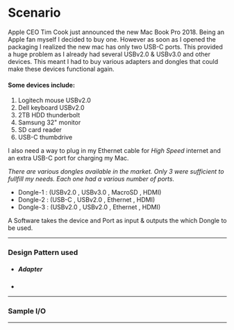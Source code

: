 # Scenario

Apple CEO Tim Cook just announced the new Mac Book Pro 2018. Being an Apple fan myself I decided to buy one. However as soon as I opened the packaging I realized the new mac has only two USB-C ports. This provided a huge problem as I already had several USBv2.0 & USBv3.0 and other devices. This meant I had to buy various adapters and dongles that could make these devices functional again.

#### Some devices include:

1. Logitech mouse USBv2.0
2. Dell keyboard USBv2.0
3. 2TB HDD thunderbolt
4. Samsung 32" monitor
5. SD card reader
6. USB-C thumbdrive

I also need a way to plug in my Ethernet cable for *High Speed* internet and an extra USB-C port for charging my Mac.

*There are various dongles available in the market. Only 3 were sufficient to fullfill my needs. Each one had a various number of ports.*

-  Dongle-1 : (USBv2.0 , USBv3.0 , MacroSD , HDMI)
-  Dongle-2 : (USB-C , USBv2.0 , Ethernet , HDMI)
-  Dongle-3 : (USBv2.0 , USBv2.0 , Ethernet , HDMI)

A Software takes the device and Port as input & outputs the which Dongle to be used.

---
### Design Pattern used
- ##### Adapter
- 

---
### Sample I/O

---
